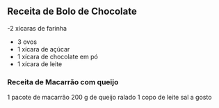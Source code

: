 ## Receita de Bolo de Chocolate
-2 xícaras de farinha
- 3 ovos
- 1 xícara de açúcar
- 1 xícara de chocolate em pó
- 1 xícara de leite

### Receita de Macarrão com queijo
1 pacote de macarrão 
200 g de queijo ralado
1 copo de leite 
sal a gosto
